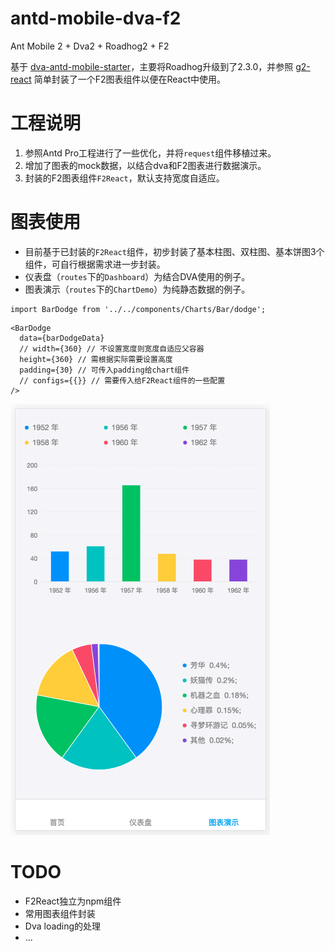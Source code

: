 # antd-mobile-dva-f2

Ant Mobile 2 + Dva2 + Roadhog2 + F2

基于 [dva-antd-mobile-starter](https://github.com/xlsdg/dva-antd-mobile-starter)，主要将Roadhog升级到了2.3.0，并参照 [g2-react](https://github.com/antvis/g2-react) 简单封装了一个F2图表组件以便在React中使用。

# 工程说明
1. 参照Antd Pro工程进行了一些优化，并将`request`组件移植过来。
2. 增加了图表的mock数据，以结合dva和F2图表进行数据演示。
3. 封装的F2图表组件`F2React`，默认支持宽度自适应。

# 图表使用
* 目前基于已封装的`F2React`组件，初步封装了基本柱图、双柱图、基本饼图3个组件，可自行根据需求进一步封装。
* 仪表盘（`routes`下的`Dashboard`）为结合DVA使用的例子。
* 图表演示（`routes`下的`ChartDemo`）为纯静态数据的例子。

```
import BarDodge from '../../components/Charts/Bar/dodge';
```

```
<BarDodge
  data={barDodgeData}
  // width={360} // 不设置宽度则宽度自适应父容器
  height={360} // 需根据实际需要设置高度
  padding={30} // 可传入padding给chart组件
  // configs={{}} // 需要传入给F2React组件的一些配置
/>
```

![Screen Shot](screenshot.png)

# TODO
* F2React独立为npm组件
* 常用图表组件封装
* Dva loading的处理
* ...
